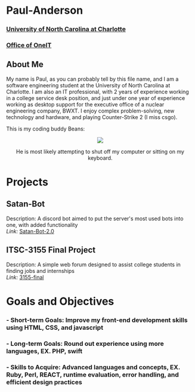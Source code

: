 # Paul-Anderson
### [University of North Carolina at Charlotte](charlotte.edu)
### [Office of OneIT](https://oneit.charlotte.edu/)

## About Me
My name is Paul, as you can probably tell by this file name, and I am a software engineering student at the University of North Carolina at Charlotte. I am also an IT professional, with 2 years of experience working in a college service desk position, and just under one year of experience working as desktop support for the executive office of a nuclear engineering company, BWXT. I enjoy complex problem-solving, new technology and hardware, and playing Counter-Strike 2 (I miss csgo).  


This is my coding buddy Beans:
<div align = "center">
  <img src = https://github.com/user-attachments/assets/cc7c8f8c-5c5d-43d0-b5b6-97d4e82360d7>
  <p></p>He is most likely attempting to shut off my computer or sitting on my keyboard.</p>
</div>

# Projects
## **Satan-Bot**
Description: A discord bot aimed to put the server's most used bots into one, with added functionality </br>
*Link:* [Satan-Bot-2.0](https://github.com/sketch-prime/SATAN-BOT-2.0)

## **ITSC-3155 Final Project**
Description: A simple web forum designed to assist college students in finding jobs and internships </br>
*Link:* [3155-final](https://github.com/sketch-prime/3155-group-final-project)

# Goals and Objectives
### - **Short-term Goals:** Improve my front-end development skills using HTML, CSS, and javascript
### - **Long-term Goals:** Round out experience using more languages, EX. PHP, swift
### - **Skills to Acquire:** Advanced languages and concepts, EX. Ruby, Perl, REACT, runtime evaluation, error handling, and efficient design practices
